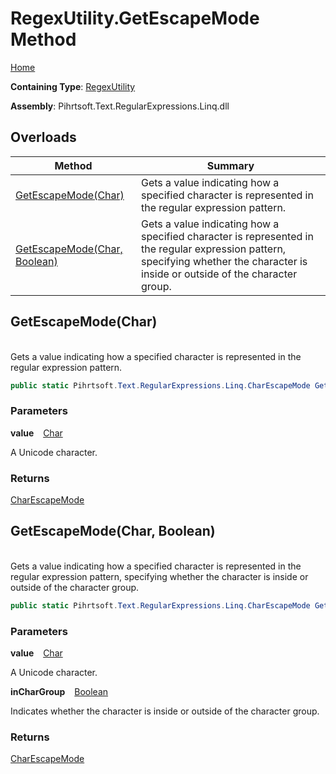 # RegexUtility\.GetEscapeMode Method

[Home](../../../../../../README.md)

**Containing Type**: [RegexUtility](../README.md)

**Assembly**: Pihrtsoft\.Text\.RegularExpressions\.Linq\.dll

## Overloads

| Method | Summary |
| ------ | ------- |
| [GetEscapeMode(Char)](#Pihrtsoft_Text_RegularExpressions_Linq_RegexUtility_GetEscapeMode_System_Char_) | Gets a value indicating how a specified character is represented in the regular expression pattern\. |
| [GetEscapeMode(Char, Boolean)](#Pihrtsoft_Text_RegularExpressions_Linq_RegexUtility_GetEscapeMode_System_Char_System_Boolean_) | Gets a value indicating how a specified character is represented in the regular expression pattern, specifying whether the character is inside or outside of the character group\. |

## GetEscapeMode\(Char\) <a name="Pihrtsoft_Text_RegularExpressions_Linq_RegexUtility_GetEscapeMode_System_Char_"></a>

\
Gets a value indicating how a specified character is represented in the regular expression pattern\.

```csharp
public static Pihrtsoft.Text.RegularExpressions.Linq.CharEscapeMode GetEscapeMode(char value)
```

### Parameters

**value** &ensp; [Char](https://docs.microsoft.com/en-us/dotnet/api/system.char)

A Unicode character\.

### Returns

[CharEscapeMode](../../CharEscapeMode/README.md)

## GetEscapeMode\(Char, Boolean\) <a name="Pihrtsoft_Text_RegularExpressions_Linq_RegexUtility_GetEscapeMode_System_Char_System_Boolean_"></a>

\
Gets a value indicating how a specified character is represented in the regular expression pattern, specifying whether the character is inside or outside of the character group\.

```csharp
public static Pihrtsoft.Text.RegularExpressions.Linq.CharEscapeMode GetEscapeMode(char value, bool inCharGroup)
```

### Parameters

**value** &ensp; [Char](https://docs.microsoft.com/en-us/dotnet/api/system.char)

A Unicode character\.

**inCharGroup** &ensp; [Boolean](https://docs.microsoft.com/en-us/dotnet/api/system.boolean)

Indicates whether the character is inside or outside of the character group\.

### Returns

[CharEscapeMode](../../CharEscapeMode/README.md)

